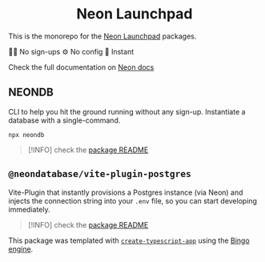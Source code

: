 <h1 align="center">Neon Launchpad</h1>

This is the monorepo for the [Neon Launchpad](https://neon.new) packages.

🧑‍💻 No sign-ups
⚙️ No config
🏁 Instant

Check the full documentation on [Neon docs](https://neon.com/docs/reference/neon-launchpad)

## NEONDB

CLI to help you hit the ground running without any sign-up. Instantiate a database with a single-command.

```shell
npx neondb
```

> [!INFO]
> check the [package README](https://github.com/neondatabase/neondb-cli/blob/main/packages/neondb/README.md)

## `@neondatabase/vite-plugin-postgres`

Vite-Plugin that instantly provisions a Postgres instance (via Neon) and injects the connection string into your `.env` file, so you can start developing immediately.

> [!INFO]
> check the [package README](https://github.com/neondatabase/neondb-cli/blob/main/packages/vite-plugin-postgres/README.md)

This package was templated with [`create-typescript-app`](https://github.com/JoshuaKGoldberg/create-typescript-app) using the [Bingo engine](https://create.bingo).
